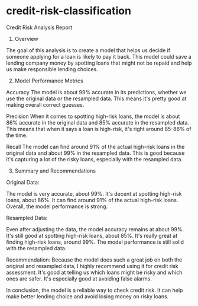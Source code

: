 # credit-risk-classification

Credit Risk Analysis Report

1. Overview

The goal of this analysis is to create a model that helps us decide if someone applying for a loan is likely to pay it back. This model could save a lending company money by spotting loans that might not be repaid and help us make responsible lending choices.

2. Model Performance Metrics

Accuracy
The model is about 99% accurate in its predictions, whether we use the original data or the resampled data. This means it's pretty good at making overall correct guesses.

Precision
When it comes to spotting high-risk loans, the model is about 86% accurate in the original data and 85% accurate in the resampled data. This means that when it says a loan is high-risk, it's right around 85-86% of the time.

Recall
The model can find around 91% of the actual high-risk loans in the original data and about 99% in the resampled data. This is good because it's capturing a lot of the risky loans, especially with the resampled data.

3. Summary and Recommendations

Original Data:

The model is very accurate, about 99%.
It's decent at spotting high-risk loans, about 86%.
It can find around 91% of the actual high-risk loans.
Overall, the model performance is strong.

Resampled Data:

Even after adjusting the data, the model accuracy remains at about 99%.
It's still good at spotting high-risk loans, about 85%.
It's really great at finding high-risk loans, around 99%.
The model performance is still solid with the resampled data.

Recommendation:
Because the model does such a great job on both the original and resampled data, I highly recommend using it for credit risk assessment. It's good at telling us which loans might be risky and which ones are safer. It's especially good at avoiding false alarms. 

In conclusion, the model is a reliable way to check credit risk. It can help make better lending choice and avoid losing money on risky loans.